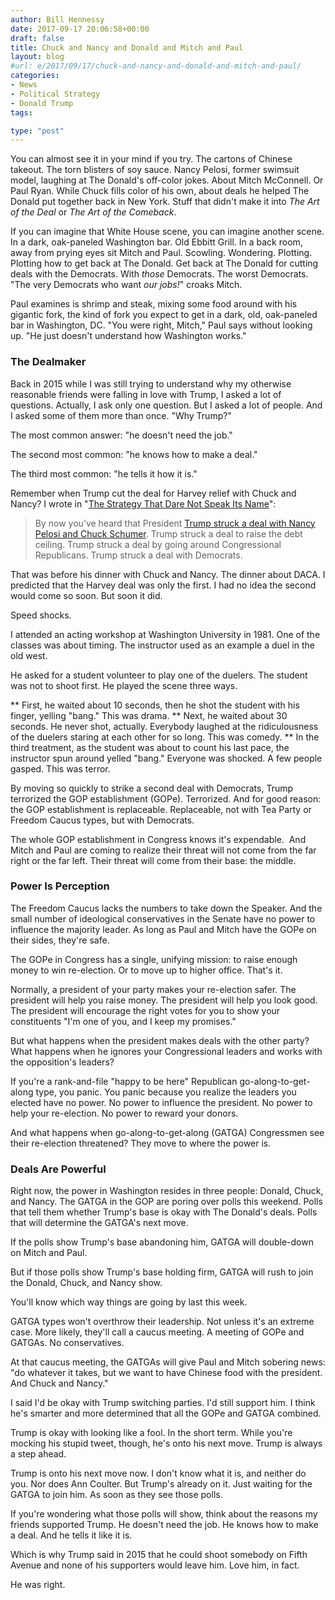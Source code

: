 ```yaml
---
author: Bill Hennessy
date: 2017-09-17 20:06:58+00:00
draft: false
title: Chuck and Nancy and Donald and Mitch and Paul
layout: blog
#url: e/2017/09/17/chuck-and-nancy-and-donald-and-mitch-and-paul/
categories:
- News
- Political Strategy
- Donald Trump
tags:

type: "post"
---
```


You can almost see it in your mind if you try. The cartons of Chinese takeout. The torn blisters of soy sauce. Nancy Pelosi, former swimsuit model, laughing at The Donald's off-color jokes. About Mitch McConnell. Or Paul Ryan. While Chuck fills color of his own, about deals he helped The Donald put together back in New York. Stuff that didn't make it into _The Art of the Deal_ or _The Art of the Comeback_.

If you can imagine that White House scene, you can imagine another scene. In a dark, oak-paneled Washington bar. Old Ebbitt Grill. In a back room, away from prying eyes sit Mitch and Paul. Scowling. Wondering. Plotting. Plotting how to get back at The Donald. Get back at The Donald for cutting deals with the Democrats. With _those_ Democrats. The worst Democrats. "The very Democrats who want _our jobs!_" croaks Mitch.

Paul examines is shrimp and steak, mixing some food around with his gigantic fork, the kind of fork you expect to get in a dark, old, oak-paneled bar in Washington, DC. "You were right, Mitch," Paul says without looking up. "He just doesn't understand how Washington works."



### The Dealmaker



Back in 2015 while I was still trying to understand why my otherwise reasonable friends were falling in love with Trump, I asked a lot of questions. Actually, I ask only one question. But I asked a lot of people. And I asked some of them more than once. "Why Trump?"

The most common answer: "he doesn't need the job."

The second most common: "he knows how to make a deal."

The third most common: "he tells it how it is."

Remember when Trump cut the deal for Harvey relief with Chuck and Nancy? I wrote in "[The Strategy That Dare Not Speak Its Name](https://hennessysview.com/2017/09/06/the-strategy-that-dare-not-speak-its-name/)":



> By now you’ve heard that President [Trump struck a deal with Nancy Pelosi and Chuck Schumer](https://www.thegatewaypundit.com/2017/09/trump-goes-around-nothing-republican-leaders-strikes-deal-pelosi-schumer/). Trump struck a deal to raise the debt ceiling. Trump struck a deal by going around Congressional Republicans. Trump struck a deal with Democrats.



That was before his dinner with Chuck and Nancy. The dinner about DACA. I predicted that the Harvey deal was only the first. I had no idea the second would come so soon. But soon it did.

Speed shocks.

I attended an acting workshop at Washington University in 1981. One of the classes was about timing. The instructor used as an example a duel in the old west.

He asked for a student volunteer to play one of the duelers. The student was not to shoot first. He played the scene three ways.




** First, he waited about 10 seconds, then he shot the student with his finger, yelling "bang." This was drama.
** Next, he waited about 30 seconds. He never shot, actually. Everybody laughed at the ridiculousness of the duelers staring at each other for so long. This was comedy.
** In the third treatment, as the student was about to count his last pace, the instructor spun around yelled "bang." Everyone was shocked. A few people gasped. This was terror.


By moving so quickly to strike a second deal with Democrats, Trump terrorized the GOP establishment (GOPe). Terrorized. And for good reason: the GOP establishment is replaceable. Replaceable, not with Tea Party or Freedom Caucus types, but with Democrats.

The whole GOP establishment in Congress knows it's expendable.  And Mitch and Paul are coming to realize their threat will not come from the far right or the far left. Their threat will come from their base: the middle.



### Power Is Perception



The Freedom Caucus lacks the numbers to take down the Speaker. And the small number of ideological conservatives in the Senate have no power to influence the majority leader. As long as Paul and Mitch have the GOPe on their sides, they're safe.

The GOPe in Congress has a single, unifying mission: to raise enough money to win re-election. Or to move up to higher office. That's it.

Normally, a president of your party makes your re-election safer. The president will help you raise money. The president will help you look good. The president will encourage the right votes for you to show your constituents "I'm one of you, and I keep my promises."

But what happens when the president makes deals with the other party? What happens when he ignores your Congressional leaders and works with the opposition's leaders?

If you're a rank-and-file "happy to be here" Republican go-along-to-get-along type, you panic. You panic because you realize the leaders you elected have no power. No power to influence the president. No power to help your re-election. No power to reward your donors.

And what happens when go-along-to-get-along (GATGA) Congressmen see their re-election threatened? They move to where the power is.



### Deals Are Powerful



Right now, the power in Washington resides in three people: Donald, Chuck, and Nancy. The GATGA in the GOP are poring over polls this weekend. Polls that tell them whether Trump's base is okay with The Donald's deals. Polls that will determine the GATGA's next move.

If the polls show Trump's base abandoning him, GATGA will double-down on Mitch and Paul.

But if those polls show Trump's base holding firm, GATGA will rush to join the Donald, Chuck, and Nancy show.

You'll know which way things are going by last this week.

GATGA types won't overthrow their leadership. Not unless it's an extreme case. More likely, they'll call a caucus meeting. A meeting of GOPe and GATGAs. No conservatives.

At that caucus meeting, the GATGAs will give Paul and Mitch sobering news: "do whatever it takes, but we want to have Chinese food with the president. And Chuck and Nancy."

I said I'd be okay with Trump switching parties. I'd still support him. I think he's smarter and more determined that all the GOPe and GATGA combined.

Trump is okay with looking like a fool. In the short term. While you're mocking his stupid tweet, though, he's onto his next move. Trump is always a step ahead.

Trump is onto his next move now. I don't know what it is, and neither do you. Nor does Ann Coulter. But Trump's already on it. Just waiting for the GATGA to join him. As soon as they see those polls.

If you're wondering what those polls will show, think about the reasons my friends supported Trump. He doesn't need the job. He knows how to make a deal. And he tells it like it is.

Which is why Trump said in 2015 that he could shoot somebody on Fifth Avenue and none of his supporters would leave him. Love him, in fact.

He was right.
